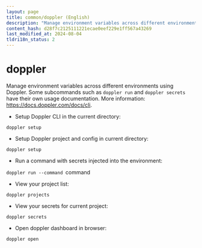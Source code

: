 ```yaml
---
layout: page
title: common/doppler (English)
description: "Manage environment variables across different environments using Doppler."
content_hash: d28f7c2125111221ecae0eef229e1ff567a43269
last_modified_at: 2024-08-04
tldri18n_status: 2
---
```

# doppler

Manage environment variables across different environments using Doppler.
Some subcommands such as `doppler run` and `doppler secrets` have their own usage documentation.
More information: <https://docs.doppler.com/docs/cli>.

- Setup Doppler CLI in the current directory:

`doppler setup`

- Setup Doppler project and config in current directory:

`doppler setup`

- Run a command with secrets injected into the environment:

`doppler run --command `<span class="tldr-var badge badge-pill bg-dark-lm bg-white-dm text-white-lm text-dark-dm font-weight-bold">command</span>

- View your project list:

`doppler projects`

- View your secrets for current project:

`doppler secrets`

- Open doppler dashboard in browser:

`doppler open`
